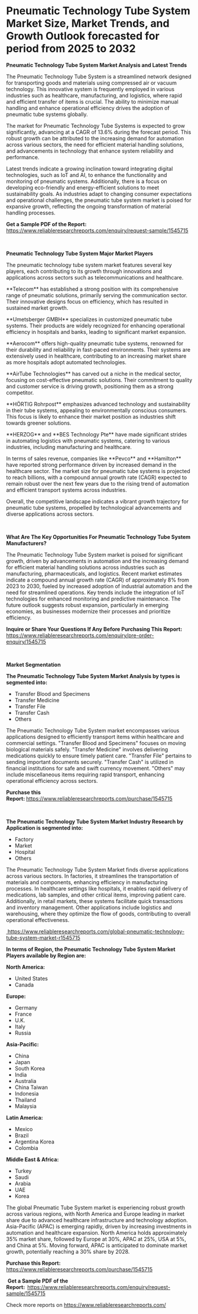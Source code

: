 <p><h1>Pneumatic Technology Tube System Market Size, Market Trends, and Growth Outlook forecasted for period from 2025 to 2032</h1></p><p><strong>Pneumatic Technology Tube System Market Analysis and Latest Trends</strong></p>
<p><p>The Pneumatic Technology Tube System is a streamlined network designed for transporting goods and materials using compressed air or vacuum technology. This innovative system is frequently employed in various industries such as healthcare, manufacturing, and logistics, where rapid and efficient transfer of items is crucial. The ability to minimize manual handling and enhance operational efficiency drives the adoption of pneumatic tube systems globally.</p><p>The market for Pneumatic Technology Tube Systems is expected to grow significantly, advancing at a CAGR of 13.6% during the forecast period. This robust growth can be attributed to the increasing demand for automation across various sectors, the need for efficient material handling solutions, and advancements in technology that enhance system reliability and performance.</p><p>Latest trends indicate a growing inclination toward integrating digital technologies, such as IoT and AI, to enhance the functionality and monitoring of pneumatic systems. Additionally, there is a focus on developing eco-friendly and energy-efficient solutions to meet sustainability goals. As industries adapt to changing consumer expectations and operational challenges, the pneumatic tube system market is poised for expansive growth, reflecting the ongoing transformation of material handling processes.</p></p>
<p><strong>Get a Sample PDF of the Report:&nbsp;</strong> <a href="https://www.reliableresearchreports.com/enquiry/request-sample/1545715?utm_campaign=3213&utm_medium=2&utm_source=Github&utm_content=ia&utm_term=11042025&utm_id=pneumatic-technology-tube-system">https://www.reliableresearchreports.com/enquiry/request-sample/1545715</a></p>
<p>&nbsp;</p>
<p><strong>Pneumatic Technology Tube System Major Market Players</strong></p>
<p><p>The pneumatic technology tube system market features several key players, each contributing to its growth through innovations and applications across sectors such as telecommunications and healthcare. </p><p>**Telecom** has established a strong position with its comprehensive range of pneumatic solutions, primarily serving the communication sector. Their innovative designs focus on efficiency, which has resulted in sustained market growth.</p><p>**Umetsberger GMBH** specializes in customized pneumatic tube systems. Their products are widely recognized for enhancing operational efficiency in hospitals and banks, leading to significant market expansion.</p><p>**Aerocom** offers high-quality pneumatic tube systems, renowned for their durability and reliability in fast-paced environments. Their systems are extensively used in healthcare, contributing to an increasing market share as more hospitals adopt automated technologies.</p><p>**AirTube Technologies** has carved out a niche in the medical sector, focusing on cost-effective pneumatic solutions. Their commitment to quality and customer service is driving growth, positioning them as a strong competitor.</p><p>**HÖRTIG Rohrpost** emphasizes advanced technology and sustainability in their tube systems, appealing to environmentally conscious consumers. This focus is likely to enhance their market position as industries shift towards greener solutions.</p><p>**HERZOG** and **BES Technology Pte** have made significant strides in automating logistics with pneumatic systems, catering to various industries, including manufacturing and healthcare.</p><p>In terms of sales revenue, companies like **Pevco** and **Hamilton** have reported strong performance driven by increased demand in the healthcare sector. The market size for pneumatic tube systems is projected to reach billions, with a compound annual growth rate (CAGR) expected to remain robust over the next few years due to the rising trend of automation and efficient transport systems across industries. </p><p>Overall, the competitive landscape indicates a vibrant growth trajectory for pneumatic tube systems, propelled by technological advancements and diverse applications across sectors.</p></p>
<p>&nbsp;</p>
<p><strong>What Are The Key Opportunities For Pneumatic Technology Tube System Manufacturers?</strong></p>
<p><p>The Pneumatic Technology Tube System market is poised for significant growth, driven by advancements in automation and the increasing demand for efficient material handling solutions across industries such as manufacturing, pharmaceuticals, and logistics. Recent market estimates indicate a compound annual growth rate (CAGR) of approximately 8% from 2023 to 2030, fueled by increased adoption of industrial automation and the need for streamlined operations. Key trends include the integration of IoT technologies for enhanced monitoring and predictive maintenance. The future outlook suggests robust expansion, particularly in emerging economies, as businesses modernize their processes and prioritize efficiency.</p></p>
<p><strong>Inquire or Share Your Questions If Any Before Purchasing This Report:</strong> <a href="https://www.reliableresearchreports.com/enquiry/pre-order-enquiry/1545715?utm_campaign=3213&utm_medium=2&utm_source=Github&utm_content=ia&utm_term=11042025&utm_id=pneumatic-technology-tube-system">https://www.reliableresearchreports.com/enquiry/pre-order-enquiry/1545715</a></p>
<p>&nbsp;</p>
<p><strong>Market Segmentation</strong></p>
<p><strong>The Pneumatic Technology Tube System Market Analysis by types is segmented into:</strong></p>
<p><ul><li>Transfer Blood and Specimens</li><li>Transfer Medicine</li><li>Transfer File</li><li>Transfer Cash</li><li>Others</li></ul></p>
<p><p>The Pneumatic Technology Tube System market encompasses various applications designed to efficiently transport items within healthcare and commercial settings. "Transfer Blood and Specimens" focuses on moving biological materials safely. "Transfer Medicine" involves delivering medications quickly to ensure timely patient care. "Transfer File" pertains to sending important documents securely. "Transfer Cash" is utilized in financial institutions for safe and swift currency movement. "Others" may include miscellaneous items requiring rapid transport, enhancing operational efficiency across sectors.</p></p>
<p><strong>Purchase this Report:&nbsp;</strong><a href="https://www.reliableresearchreports.com/purchase/1545715?utm_campaign=3213&utm_medium=2&utm_source=Github&utm_content=ia&utm_term=11042025&utm_id=pneumatic-technology-tube-system">https://www.reliableresearchreports.com/purchase/1545715</a></p>
<p>&nbsp;</p>
<p><strong>The Pneumatic Technology Tube System Market Industry Research by Application is segmented into:</strong></p>
<p><ul><li>Factory</li><li>Market</li><li>Hospital</li><li>Others</li></ul></p>
<p><p>The Pneumatic Technology Tube System Market finds diverse applications across various sectors. In factories, it streamlines the transportation of materials and components, enhancing efficiency in manufacturing processes. In healthcare settings like hospitals, it enables rapid delivery of medications, lab samples, and other critical items, improving patient care. Additionally, in retail markets, these systems facilitate quick transactions and inventory management. Other applications include logistics and warehousing, where they optimize the flow of goods, contributing to overall operational effectiveness.</p></p>
<p><a href="https://www.reliableresearchreports.com/global-pneumatic-technology-tube-system-market-r1545715?utm_campaign=3213&utm_medium=2&utm_source=Github&utm_content=ia&utm_term=11042025&utm_id=pneumatic-technology-tube-system">&nbsp;https://www.reliableresearchreports.com/global-pneumatic-technology-tube-system-market-r1545715</a></p>
<p><strong>In terms of Region, the Pneumatic Technology Tube System Market Players available by Region are:</strong></p>
<p>
    <p> <strong> North America: </strong>
        <ul>
            <li>United States</li>
            <li>Canada</li>
        </ul>
        </p> 
    <p> <strong> Europe: </strong>
        <ul>
            <li>Germany</li>
            <li>France</li>
            <li>U.K.</li>
            <li>Italy</li>
            <li>Russia</li>
        </ul>
        </p> 
    <p> <strong> Asia-Pacific: </strong>
        <ul>
            <li>China</li>
            <li>Japan</li>
            <li>South Korea</li>
            <li>India</li>
            <li>Australia</li>
            <li>China Taiwan</li>
            <li>Indonesia</li>
            <li>Thailand</li>
            <li>Malaysia</li>
        </ul>
        </p> 
    <p> <strong> Latin America: </strong>
        <ul>
            <li>Mexico</li>
            <li>Brazil</li>
            <li>Argentina Korea</li>
            <li>Colombia</li>
        </ul>
        </p> 
    <p> <strong> Middle East & Africa: </strong>
        <ul>
            <li>Turkey</li>
            <li>Saudi</li>
            <li>Arabia</li>
            <li>UAE</li>
            <li>Korea</li>
        </ul>
    </p>
    </p>
<p><p>The global Pneumatic Tube System market is experiencing robust growth across various regions, with North America and Europe leading in market share due to advanced healthcare infrastructure and technology adoption. Asia-Pacific (APAC) is emerging rapidly, driven by increasing investments in automation and healthcare expansion. North America holds approximately 35% market share, followed by Europe at 30%, APAC at 25%, USA at 5%, and China at 5%. Moving forward, APAC is anticipated to dominate market growth, potentially reaching a 30% share by 2028.</p></p>
<p><strong>Purchase this Report: </strong><a href="https://www.reliableresearchreports.com/purchase/1545715?utm_campaign=3213&utm_medium=2&utm_source=Github&utm_content=ia&utm_term=11042025&utm_id=pneumatic-technology-tube-system">https://www.reliableresearchreports.com/purchase/1545715</a></p>
<p>&nbsp;<strong>Get a Sample PDF of the Report:&nbsp;&nbsp;</strong><a href="https://www.reliableresearchreports.com/enquiry/request-sample/1545715?utm_campaign=3213&utm_medium=2&utm_source=Github&utm_content=ia&utm_term=11042025&utm_id=pneumatic-technology-tube-system">https://www.reliableresearchreports.com/enquiry/request-sample/1545715</a></p>
<p><strong></strong></p>
<p>Check more reports on <a href="https://www.reliableresearchreports.com/?utm_campaign=3213&utm_medium=2&utm_source=Github&utm_content=ia&utm_term=11042025&utm_id=pneumatic-technology-tube-system">https://www.reliableresearchreports.com/</a></p>